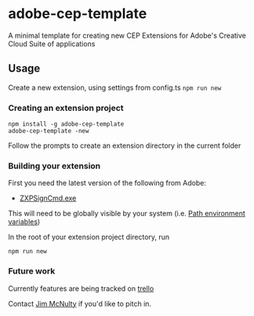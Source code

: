 # adobe-cep-template

A minimal template for creating new CEP Extensions
for Adobe's Creative Cloud Suite of applications

## Usage

Create a new extension, using settings from config.ts
`npm run new`

### Creating an extension project

```
npm install -g adobe-cep-template
adobe-cep-template -new
```

Follow the prompts to create an extension directory in the current folder

### Building your extension

First you need the latest version of the following from Adobe:

-   [ZXPSignCmd.exe](https://github.com/Adobe-CEP/CEP-Resources/tree/master/ZXPSignCMD/4.0.7)

This will need to be globally visible by your system (i.e. [Path environment variables](https://gist.github.com/jesperorb/836cb398e4bb8dc149902d68d3711295))

In the root of your extension project directory, run

```
npm run new
```

### Future work

Currently features are being tracked on [trello](https://trello.com/b/uz4TeMil/ceptemplate)

Contact [Jim McNulty](mailto:jim@mcnulty.site) if you'd like to pitch in.
